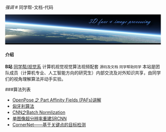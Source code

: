  _强调_ # 同学帮-文档-代码

![header](./bg.jpg)

#### 介绍
**B站** [同学帮/视觉系](https://space.bilibili.com/202603446) 计算机视觉视觉算法视频配套 `源码及文档`
`同学帮助同学`
本站是团队成员（计算机专业、人工智能方向的研究生）内部交流及对外知识共享，由同学们的视角理解算法并动手实验。

###算法列表

* [OpenPose 之 Part Affinity Fields (PAFs)讲解](./PAFs)
* [匈牙利算法](./Hungary)
* [CNN之Batch Normlization](./BatchNormlization)
* [单图像超分辨率重建SRCNN](./SRCNN)
* [CornerNet——基于关键点的目标检测](./CornerNet)